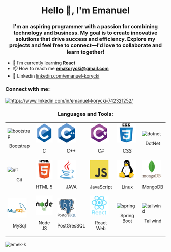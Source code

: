 <h1 align="center">Hello 👋, I'm Emanuel</h1>
<h3 align="center">I'm an aspiring programmer with a passion for combining technology and business. My goal is to create innovative solutions that drive success and efficiency. Explore my projects and feel free to connect—I'd love to collaborate and learn together!</h3>

- 🌱 I’m currently learning **React**
- 📫 How to reach me **emakorycki@gmail.com**
- 📌 Linkedin <a href="https://www.linkedin.com/in/emanuel-korycki-742321252/" target="blank">linkedin.com/emanuel-korycki</a>

<h3 align="left">Connect with me:</h3>
<p align="left">
<a href="https://linkedin.com/in/https://www.linkedin.com/in/emanuel-korycki-742321252/" target="blank"><img align="center" src="https://raw.githubusercontent.com/rahuldkjain/github-profile-readme-generator/master/src/images/icons/Social/linked-in-alt.svg" alt="https://www.linkedin.com/in/emanuel-korycki-742321252/" height="30" width="40" /></a>
</p>

<h3 align="center">Languages and Tools:</h3>
<div>
  <table align="center">
    <tr>
      <td><img src="https://cdn-icons-png.freepik.com/512/5968/5968667.png" alt="bootstrap" width="60" height="60"/><p align="center">Bootstrap</p></td>
      <td><img src="https://raw.githubusercontent.com/devicons/devicon/master/icons/c/c-original.svg" alt="c" width="60" height="60"/><p align="center">C</p></td>
      <td><img src="https://raw.githubusercontent.com/devicons/devicon/master/icons/cplusplus/cplusplus-original.svg" alt="cplusplus" width="60" height="60"/><p align="center">C++</p></td>
      <td><img src="https://raw.githubusercontent.com/devicons/devicon/master/icons/csharp/csharp-original.svg" alt="csharp" width="60" height="60"/><p align="center">C#</p></td>
      <td><img src="https://raw.githubusercontent.com/devicons/devicon/master/icons/css3/css3-original-wordmark.svg" alt="css3" width="60" height="60"/><p align="center">CSS</p></td>
      <td><img src="https://upload.wikimedia.org/wikipedia/commons/thumb/e/ee/.NET_Core_Logo.svg/2048px-.NET_Core_Logo.svg.png" alt="dotnet" width="60" height="60"/><p align="center">DotNet</p></td>
      </tr>
    <tr>
      <td><img src="https://www.vectorlogo.zone/logos/git-scm/git-scm-icon.svg" alt="git" width="60" height="60"/><p align="center">Git</p></td>
      <td><img src="https://raw.githubusercontent.com/devicons/devicon/master/icons/html5/html5-original-wordmark.svg" alt="html5" width="60" height="60"/><p align="center">HTML 5</p></td>
      <td><img src="https://raw.githubusercontent.com/devicons/devicon/master/icons/java/java-original.svg" alt="java" width="60" height="60"/><p align="center">JAVA</p></td>
      <td><img src="https://raw.githubusercontent.com/devicons/devicon/master/icons/javascript/javascript-original.svg" alt="javascript" width="60" height="60"/><p align="center">JavaScript</p></td>
      <td><img src="https://raw.githubusercontent.com/devicons/devicon/master/icons/linux/linux-original.svg" alt="linux" width="60" height="60"/><p align="center">Linux</p></td>
      <td><img src="https://raw.githubusercontent.com/devicons/devicon/master/icons/mongodb/mongodb-original-wordmark.svg" alt="mongodb" width="60" height="60"/><p align="center">MongoDB</p></td>
      </tr>
    <tr>
      <td><img src="https://raw.githubusercontent.com/devicons/devicon/master/icons/mysql/mysql-original-wordmark.svg" alt="mysql" width="60" height="60"/><p align="center">MySql</p></td>
      <td><img src="https://raw.githubusercontent.com/devicons/devicon/master/icons/nodejs/nodejs-original-wordmark.svg" alt="nodejs" width="60" height="60"/><p align="center">Node JS</p></td>
      <td><img src="https://raw.githubusercontent.com/devicons/devicon/master/icons/postgresql/postgresql-original-wordmark.svg" alt="postgresql" width="60" height="60"/><p align="center">PostGresSQL</p></td>
      <td><img src="https://raw.githubusercontent.com/devicons/devicon/master/icons/react/react-original-wordmark.svg" alt="react" width="60" height="60"/><p align="center">React Web</p></td>
      <td><img src="https://www.vectorlogo.zone/logos/springio/springio-icon.svg" alt="spring" width="60" height="60"/><p align="center">Spring Boot</p></td>
      <td><img src="https://www.vectorlogo.zone/logos/tailwindcss/tailwindcss-icon.svg" alt="tailwind" width="60" height="60"/><p align="center">Tailwind</p></td>
    </tr>
  </table>
</div>


<p><img align="center" src="https://github-readme-stats.vercel.app/api/top-langs?username=emek-k&show_icons=true&locale=en&layout=compact" alt="emek-k" /></p>
